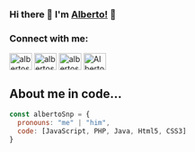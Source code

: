 ### Hi there 👋 I'm [Alberto!](https://albertosnp.github.io) 👋

<h3 align="left">Connect with me:</h3>
<p align="left">
<a href="https://twitter.com/albertosnp" target="blank"><img align="center" src="https://cdn.jsdelivr.net/npm/simple-icons@3.0.1/icons/twitter.svg" alt="albertosnp" height="30" width="40" /></a>
<a href="https://linkedin.com/in/albertosnp" target="blank"><img align="center" src="https://cdn.jsdelivr.net/npm/simple-icons@3.0.1/icons/linkedin.svg" alt="albertosnp" height="30" width="40" /></a>
<a href="https://instagram.com/albertosnp" target="blank"><img align="center" src="https://cdn.jsdelivr.net/npm/simple-icons@3.0.1/icons/instagram.svg" alt="albertosnp" height="30" width="40" /></a>
<a href="https://discord.gg/s76yfjvrSs" target="blank"><img align="center" src="https://cdn.jsdelivr.net/npm/simple-icons@3.0.1/icons/discord.svg" alt="Alberto#1079" height="30" width="40" /></a>
</p>




## About me in code...

```js
const albertoSnp = {
  pronouns: "me" | "him",
  code: [JavaScript, PHP, Java, Html5, CSS3]
}
```

<!--
**Albertosnp/albertosnp** is a ✨ _special_ ✨ repository because its `README.md` (this file) appears on your GitHub profile.

Here are some ideas to get you started:

- 🔭 I’m currently working on ...
- 🌱 I’m currently learning ...
- 👯 I’m looking to collaborate on ...
- 🤔 I’m looking for help with ...
- 💬 Ask me about ...
- 📫 How to reach me: ...
- 😄 Pronouns: ...
- ⚡ Fun fact: ...
-->
